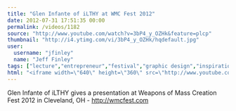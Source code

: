 ```yaml
---
title: "Glen Infante of iLTHY at WMC Fest 2012"
date: 2012-07-31 17:51:35 00:00
permalink: /videos/1182
source: "http://www.youtube.com/watch?v=3bP4_y_OZHk&feature=plcp"
thumbnail: "http://i4.ytimg.com/vi/3bP4_y_OZHk/hqdefault.jpg"
user:
  username: "jfinley"
  name: "Jeff Finley"
tags: ["lecture","entrepreneur","festival","graphic design","inspirational","design conference","wmc fest","cleveland","speaker","diy","ohio","midwest"]
html: "<iframe width=\"640\" height=\"360\" src=\"http://www.youtube.com/embed/3bP4_y_OZHk?wmode=transparent&fs=1&feature=oembed\" frameborder=\"0\" allowfullscreen></iframe>"
---
```


Glen Infante of iLTHY gives a presentation at Weapons of Mass Creation Fest 2012 in Cleveland, OH - http://wmcfest.com
